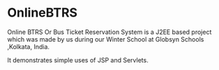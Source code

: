 # OnlineBTRS
Online BTRS Or Bus Ticket Reservation System is a J2EE based project which was made by us during our Winter School at Globsyn Schools
,Kolkata, India.

It demonstrates simple uses of JSP and Servlets.

